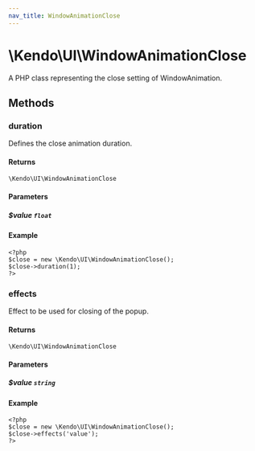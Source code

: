 ```yaml
---
nav_title: WindowAnimationClose
---
```


# \Kendo\UI\WindowAnimationClose

A PHP class representing the close setting of WindowAnimation.


## Methods

### duration
Defines the close animation duration.

#### Returns
`\Kendo\UI\WindowAnimationClose`

#### Parameters

##### $value `float`



#### Example 
    <?php
    $close = new \Kendo\UI\WindowAnimationClose();
    $close->duration(1);
    ?>

### effects
Effect to be used for closing of the popup.

#### Returns
`\Kendo\UI\WindowAnimationClose`

#### Parameters

##### $value `string`



#### Example 
    <?php
    $close = new \Kendo\UI\WindowAnimationClose();
    $close->effects('value');
    ?>

